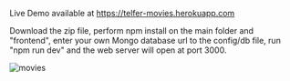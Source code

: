 Live Demo available at https://telfer-movies.herokuapp.com

Download the zip file, perform npm install on the main folder and "frontend", enter your own Mongo database url to the config/db file, run "npm run dev" and the web server will open at port 3000. 

![movies](https://user-images.githubusercontent.com/56236726/95626165-9df84900-0a2e-11eb-94fd-90f1503fd17a.jpg)
